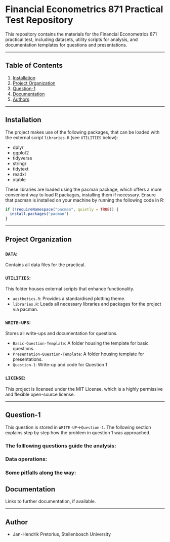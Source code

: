 # Financial Econometrics 871 Practical Test Repository

This repository contains the materials for the Financial Econometrics 871 practical test, including datasets, utility scripts for analysis, and documentation templates for questions and presentations.

---

## Table of Contents
1. [Installation](#installation)
2. [Project Organization](#project-organization)
3. [Question-1](#q1)
5. [Documentation](#documentation)
6. [Authors](#authors-and-acknowledgment)


---
##  Installation

The project makes use of the following packages, that can be loaded with the external script `libraries.R` (see `UTILITIES` below):
- dplyr
- ggplot2
- tidyverse
- stringr
- tidytext
- readxl
- xtable

These libraries are loaded using the pacman package, which offers a more convenient way to load R packages, installing them if necessary. Ensure that pacman is installed on your machine by running the following code in R:

```r
if (!requireNamespace("pacman", quietly = TRUE)) {
  install.packages("pacman")
}

```

---

## Project Organization

### `DATA`:
Contains all data files for the practical.

### `UTILITIES`:
This folder houses external scripts that enhance functionality.
  - `aesthetics.R`: Provides a standardised plotting theme.
  - `libraries.R`: Loads all necessary libraries and packages for the project via pacman.

### `WRITE-UPS`:
Stores all write-ups and documentation for questions.
  - `Basic-Question-Template`: A folder housing the template for basic questions.
  - `Presentation-Question-Template`: A folder housing template for presentations.
  - `Question-1`: Write-up and code for Question 1
  
### `LICENSE`:
This project is licensed under the MIT License, which is a highly permissive and flexible open-source license.

--- 

##  Question-1

This question is stored in `WRITE-UP`->`Question-1`. The following section explains step by step how the problem in question 1 was approached.

### The folllowing questions guide the analysis:



### Data operations:



### Some pitfalls along the way:


## Documentation

Links to further documentation, if available.

---

## Author

- Jan-Hendrik Pretorius, Stellenbosch University
